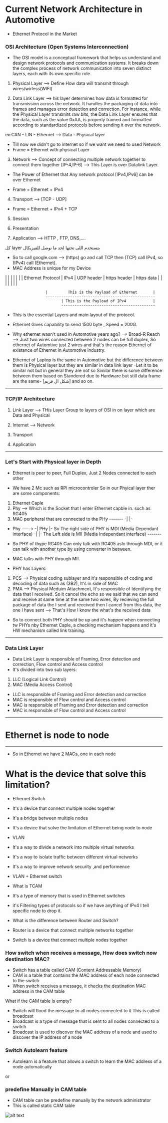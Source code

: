 # Current Network Architecture in Automotive

- Ethernet Protocol in the Market

### OSI Architecture (Open Systems Interconnection)
- The OSI model is a conceptual framework that helps us understand and design network protocols and communication systems. It breaks down the complex process of network communication into seven distinct layers, each with its own specific role.

1. Physical Layer --> Define How data will transmit through wires/wirless(WIFI)

2. Data Link Layer --> his layer determines how data is formatted for transmission across the network. It handles the packaging of data into frames and manages error detection and correction. For instance, while the Physical Layer transmits raw bits, the Data Link Layer ensures that the data, such as the value 0xAA, is properly framed and formatted according to standardized protocols before sending it over the network.

ex:CAN - LIN - Ethernet --> Data - Physical layer 
- Till now we didn't go to internet so if we want we need to used Network
- Frame = Ethernet with physical Layer
3. Network --> Concept of connecting multiple network together to connect them together [IP-4,IP-6] --> This Layer is over Datalink Layer.
- The Power of Ethernet that Any network protocol [IPv4,IPv6] can be over Ethernet
* Frame = Ethernet + IPv4
4. Transport --> [TCP - UDP]
* Frame = Ethernet + IPv4 + TCP
5. Session

6. Presentation 

7. Application --> HTTP , FTP, DNS,....

كل layer بتستخدم اللى تحتها لحد  ما نوصل للفيزيكال

- So to call google.com --> (https) go and call TCP then (TCP) call IPv4, so (IPv4) call (Ethernet). 
- MAC Address is unique for my Device

|                     |      |            |              |            |
|   Ethernet Protocol | IPv4 | UDP header | https header | https data |
|                     |      |            |              |            |

                      |         This is the Payload of Ethernet       |
                      -------------------------------------------------
                             | This is the Payload of IPv4            |
                             ------------------------------------------

- This is the essential Layers and main layout of the protocol.
- Ethernet Gives capability to send 1500 byte , Speed = 200G. 
- Why ethernet wasn't used in Automotive years ago?
--> Broad-R Reach --> Just two wires connected between 2 nodes can be full duplex, So ethernet of Automtive just 2 wires and that's the reason Ethernet of existance of Ethernet in Automotive industry.

- Ethernet of Laptop is the same in Automotive but the difference between them is Physical layer but they are similar in data link layer -Let it to be similar not but in general they are not so Similar there is some difference between them based on Standered due to Hardware but still data frame are the same- [شكل ال فريم] and so on. 

------------------------------------------------------------------------------------------------

### TCP/IP Architecture

1. Link Layer --> THis Layer Group to layers of OSI in on layer which are Data and Physical

2. Internet --> Network

3. Transport

4. Application

------------------------------------------------------------------------------------------------

### Let's Start with Physical layer in Depth

- Ethernet is peer to peer, Full Duplex, Just 2 Nodes connected to each other

- We have 2 Mc such as RPI microcontroler So in our Phyical layer ther are some components:
1. Ethernet Caple    
2. Phy --> Which is the Socket that I enter Ethernet capble in. such as RG405
3. MAC peripheral that are connected to the PHy
                  -------
                -|       |-
- Phy --->      -|  PHy  |-  So The right side of PHY is MDI (Media Dependant interface)
                -|       |-     The  Left side is MII (Media Independant interface)
                  -------
- So PHY of thype RG405 Can only talk with RG405 aslo through MDI, or it can talk with another type by using converter in between.
- MAC talks with PHY through MII.

- PHY has Layers:
1. PCS --> Physical coding sublayer and it's responsible of coding and decoding of data such as (3B2), It's in side of MAC
2. PMA --> Physical Meduim Attachment, It's responsible of Identifying the data that I received.
            So it cancel the echo so we said that we can send and receive at same time at the same two wires, By recieving the full package of data the I sent and received then I cancel from this data, the one I have sent --> That's How I know the what's the received data
- So to connect both PHY should be up and it's happen when connecting tw PHYs nby Ethernet Caple, a checking mechanism happens and it's HW mechanism called link training.


------------------------------------------------------------------------------------------------

### Data Link Layer

- Data Link Layer is responsible of Framing, Error detection and correction, Flow control and Access control
- It's divided into two sub layers:
1. LLC (Logical Link Control)
2. MAC (Media Access Control)
- LLC is responsible of Framing and Error detection and correction
- MAC is responsible of Flow control and Access control
- MAC is responsible of Framing and Error detection and correction
- MAC is responsible of Flow control and Access control

-------------------------------------------
# Ethernet is node to node 
-------------------------------------------
- So in Ethernet we have 2 MACs, one in each node
# What is the device that solve this limitation?
- Ethernet Switch
- It's a device that connect multiple nodes together
- It's a bridge between multiple nodes
- It's a device that solve the limitation of Ethernet being node to node

- VLAN 
- It's a way to divide a network into multiple virtual networks
- It's a way to isolate traffic between different virtual networks
- It's a way to improve network security ,and performence

- VLAN + Ethernet switch

- What is TCAM 
- It's a type of memory that is used in Ethernet switches
- it's Filtering types of protocols so if we have anything of IPv4 I tell specific node to drop it.

- What is the difference between Router and Switch?
- Router is a device that connect multiple networks together
- Switch is a device that connect multiple nodes together

### How switch when receives a message, How does switch now destination MAC?
- Switch has a table called CAM (Content Addressable Memory)
- CAM is a table that contains the MAC address of each node connected to the switch
- When switch receives a message, it checks the destination MAC address in the CAM table

What if the CAM table is empty?
- Switch will flood the message to all nodes connected to it This is called broadcast
- Broadcast is a type of message that is sent to all nodes connected to a switch
- Broadcast is used to discover the MAC address of a node and used to discover the IP address of a node

### Switch Autolearn feature
- Autolearn is a feature that allows a switch to learn the MAC address of a node automatically

or 

### predefine Manually in CAM table
- CAM table can be predefine manually by the network administrator
- This is called static CAM table

![alt text](Untitled.jpeg)